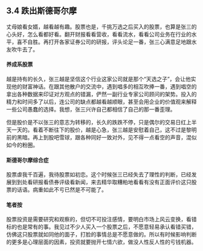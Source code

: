## 3.4 跌出斯德哥尔摩
丈母娘看女婿，越看越有趣。股票也是，千挑万选之后买入的股票，也算是张三的心头好，怎么看都好看。翻开财报看看营收，看看流水，看看公司业务在行业的水平，喜不自胜。再打开各家证券公司的研报，评头论足一番，张三心满意足地跟水友吹牛去了。

#### 养成系股票
越是持有的长久，张三越是坚信这个行业这家公司就是那个“天选之子”，会让他实现他的财富神话。在跟其他散户的交流中，遇到唱多的相互吹捧一番，遇到唱空的拿出各种数据来印证对方观点的错漏，俨然一副行业专家公司顾问的架势。投入的精力和时间多了以后，连公司的缺点都越看越顺眼，甚至会用企业的价值观来解释一些公司愚蠢的选择。我想，张三兴许自己都相信了自己的那一番歪理。

但是股价是不以张三的意志为转移的，长久的跌跌不停，只是偶尔的交易日红上半天一天的。看着不断往下的股价，越是心急，张三越是安慰着自己，这不过是黎明前的黑暗。再上到股吧雪球，跟各种同好一致对外，见不得一点看空的声音，混似如今的粉圈。

#### 斯德哥尔摩综合症
股票虐我千百遍，我待股票如初恋。这个时候张三已经失去了理性的判断，已经发展到到处看研报看债券评级看新闻，来去精华取糟粕地看看有没有正面评价这只股票的话语。病重如此不亏已然是不可能了。

#### 笔者按
股票投资是需要研究和观察的，但切不可投注感情，要明白市场上风云变换，看错标的也是常有的事。我见过不少人买入一个股票之后，不愿意轻易承认看错买错，仿佛这只股票就如同他的面子，打脸的事情总是不愿意做的。所以有时候影响判断的更多是心理层面的因素，投资就要抛开七情六欲，做没人性反人性的亏钱机器。
